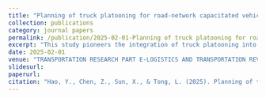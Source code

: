 ```yaml
---
title: "Planning of truck platooning for road-network capacitated vehicle routing problem"
collection: publications
category: journal papers
permalink: /publication/2025-02-01-Planning of truck platooning for road-network capacitated vehicle routing problem
excerpt: "This study pioneers the integration of truck platooning into capacitated vehicle routing problems with time windows (CVRPTW) by developing a road network-based optimization framework and a three-stage algorithm to minimize total costs—including dispatch and energy expenses—while serving multi-customer demands, with numerical experiments validating the model’s efficacy and quantifying platooning’s cost-saving potential in real-world logistics operations."
date: 2025-02-01
venue: "TRANSPORTATION RESEARCH PART E-LOGISTICS AND TRANSPORTATION REVIEW"
slidesurl: 
paperurl: 
citation: "Hao, Y., Chen, Z., Sun, X., & Tong, L. (2025). Planning of truck platooning for road-network capacitated vehicle routing problem. Transportation Research Part E: Logistics and Transportation Review, 194, 103898."
---
```

